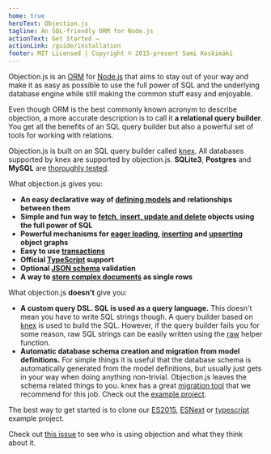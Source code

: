 ```yaml
---
home: true
heroText: Objection.js
tagline: An SQL-friendly ORM for Node.js
actionText: Get Started →
actionLink: /guide/installation
footer: MIT Licensed | Copyright © 2015-present Sami Koskimäki
---
```


Objection.js is an [ORM](https://en.wikipedia.org/wiki/Object-relational_mapping) for [Node.js](https://nodejs.org/) that aims to stay out of your way and make it as easy as possible to use the full power of SQL and the underlying database engine while still making the common stuff easy and enjoyable.

Even though ORM is the best commonly known acronym to describe objection, a more accurate description is to call it **a relational query builder**. You get all the benefits of an SQL query builder but also a powerful set of tools for working with relations.

Objection.js is built on an SQL query builder called [knex](http://knexjs.org). All databases supported by knex are supported by objection.js. **SQLite3**, **Postgres** and **MySQL** are [thoroughly tested](https://travis-ci.org/Vincit/objection.js).

What objection.js gives you:

 * **An easy declarative way of [defining models](/guide/models.html) and relationships between them**
 * **Simple and fun way to [fetch, insert, update and delete](/guide/query-examples.html#basic-queries) objects using the full power of SQL**
 * **Powerful mechanisms for [eager loading](/guide/query-examples.html#eager-loading), [inserting](/guide/query-examples.html#graph-inserts) and [upserting](/guide/query-examples.html#graph-upserts) object graphs**
 * **Easy to use [transactions](/guide/transactions.html)**
 * **Official [TypeScript](https://github.com/Vincit/objection.js/blob/master/typings/objection/index.d.ts) support**
 * **Optional [JSON schema](/guide/validation.html) validation**
  * **A way to [store complex documents](/guide/documents.html) as single rows**

What objection.js **doesn't** give you:

 * **A custom query DSL. SQL is used as a query language.**
  This doesn't mean you have to write SQL strings though. A query builder based on [knex](http://knexjs.org) is
    used to build the SQL. However, if the query builder fails you for some reason, raw SQL strings can be easily
    written using the [raw](/api/objection/#raw) helper function.
 * **Automatic database schema creation and migration from model definitions.**
    For simple things it is useful that the database schema is automatically generated from the model definitions,
    but usually just gets in your way when doing anything non-trivial. Objection.js leaves the schema related things
    to you. knex has a great [migration tool](http://knexjs.org/#Migrations) that we recommend for this job. Check
    out the [example project](https://github.com/Vincit/objection.js/tree/master/examples/express-es6).

The best way to get started is to clone our [ES2015](https://github.com/Vincit/objection.js/tree/master/examples/express-es6), [ESNext](https://github.com/Vincit/objection.js/tree/master/examples/express-es7) or [typescript](https://github.com/Vincit/objection.js/tree/master/examples/express-ts) example project.

 Check out [this issue](https://github.com/Vincit/objection.js/issues/1069) to see who is using objection and what they think about it.
